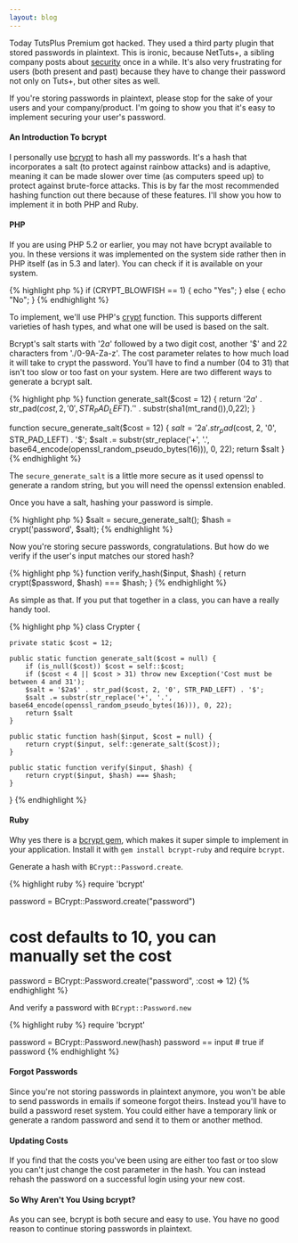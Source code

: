 ```yaml
---
layout: blog
---
```

Today TutsPlus Premium got hacked. They used a third party plugin that stored passwords in plaintext. This is ironic, because NetTuts+, a sibling company posts about [security](http://net.tutsplus.com/tutorials/php/understanding-hash-functions-and-keeping-passwords-safe/) once in a while. It's also very frustrating for users (both present and past) because they have to change their password not only on Tuts+, but other sites as well.

If you're storing passwords in plaintext, please stop for the sake of your users and your company/product. I'm going to show you that it's easy to implement securing your user's password.

#### An Introduction To bcrypt

I personally use [bcrypt](http://en.wikipedia.org/wiki/Bcrypt) to hash all my passwords. It's a hash that incorporates a salt (to protect against rainbow attacks) and is adaptive, meaning it can be made slower over time (as computers speed up) to protect against brute-force attacks. This is by far the most recommended hashing function out there because of these features. I'll show you how to implement it in both PHP and Ruby.

#### PHP

If you are using PHP 5.2 or earlier, you may not have bcrypt available to you. In these versions it was implemented on the system side rather then in PHP itself (as in 5.3 and later). You can check if it is available on your system.

{% highlight php %}
if (CRYPT_BLOWFISH == 1) {
	echo "Yes";
} else {
	echo "No";
}
{% endhighlight %}

To implement, we'll use PHP's [crypt](http://us.php.net/manual/en/function.crypt.php) function. This supports different varieties of hash types, and what one will be used is based on the salt.

Bcrypt's salt starts with '$2a$' followed by a two digit cost, another '$' and 22 characters from './0-9A-Za-z'. The cost parameter relates to how much load it will take to crypt the password. You'll have to find a number (04 to 31) that isn't too slow or too fast on your system. Here are two different ways to generate a bcrypt salt.

{% highlight php %}
function generate_salt($cost = 12) {
	return '$2a$' . str_pad($cost, 2, '0', STR_PAD_LEFT) . '$' . substr(sha1(mt_rand()),0,22);
}

function secure_generate_salt($cost = 12) {
	$salt = '$2a$' . str_pad($cost, 2, '0', STR_PAD_LEFT) . '$';
	$salt .= substr(str_replace('+', '.', base64_encode(openssl_random_pseudo_bytes(16))), 0, 22);
	return $salt
}
{% endhighlight %}

The `secure_generate_salt` is a little more secure as it used openssl to generate a random string, but you will need the openssl extension enabled.

Once you have a salt, hashing your password is simple.

{% highlight php %}
$salt = secure_generate_salt();
$hash = crypt('password', $salt);
{% endhighlight %}

Now you're storing secure passwords, congratulations. But how do we verify if the user's input matches our stored hash?

{% highlight php %}
function verify_hash($input, $hash) {
	return crypt($password, $hash) === $hash;
}
{% endhighlight %}

As simple as that. If you put that together in a class, you can have a really handy tool.

{% highlight php %}
class Crypter {

	private static $cost = 12;

	public static function generate_salt($cost = null) {
		if (is_null($cost)) $cost = self::$cost;
		if ($cost < 4 || $cost > 31) throw new Exception('Cost must be between 4 and 31');
		$salt = '$2a$' . str_pad($cost, 2, '0', STR_PAD_LEFT) . '$';
		$salt .= substr(str_replace('+', '.', base64_encode(openssl_random_pseudo_bytes(16))), 0, 22);
		return $salt
	}

	public static function hash($input, $cost = null) {
		return crypt($input, self::generate_salt($cost));
	}

	public static function verify($input, $hash) {
		return crypt($input, $hash) === $hash;
	}

}
{% endhighlight %}

#### Ruby

Why yes there is a [bcrypt gem](http://bcrypt-ruby.rubyforge.org/), which makes it super simple to implement in your application. Install it with `gem install bcrypt-ruby` and require `bcrypt`.

Generate a hash with `BCrypt::Password.create`.

{% highlight ruby %}
require 'bcrypt'

password = BCrypt::Password.create("password")
# cost defaults to 10, you can manually set the cost
password = BCrypt::Password.create("password", :cost => 12)
{% endhighlight %}

And verify a password with `BCrypt::Password.new`

{% highlight ruby %}
require 'bcrypt'

password = BCrypt::Password.new(hash)
password == input # true if password
{% endhighlight %}

#### Forgot Passwords

Since you're not storing passwords in plaintext anymore, you won't be able to send passwords in emails if someone forgot theirs. Instead you'll have to build a password reset system. You could either have a temporary link or generate a random password and send it to them or another method.

#### Updating Costs

If you find that the costs you've been using are either too fast or too slow you can't just change the cost parameter in the hash. You can instead rehash the password on a successful login using your new cost.

#### So Why Aren't You Using bcrypt?

As you can see, bcrypt is both secure and easy to use. You have no good reason to continue storing passwords in plaintext.

